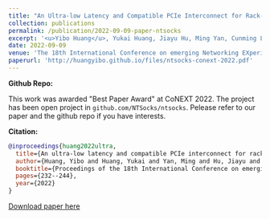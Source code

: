 ```yaml
---
title: "An Ultra-low Latency and Compatible PCIe Interconnect for Rack-Scale Communication"
collection: publications
permalink: /publication/2022-09-09-paper-ntsocks
excerpt: '<u>Yibo Huang</u>, Yukai Huang, Jiayu Hu, Ming Yan, Cunming Liang, Yang Xu, Wenxiong Zou, Yiming Zhang, Rui Zhang, Chunpu Huang, Jie Wu. <u><b>Best Paper Award</b></u>'
date: 2022-09-09
venue: 'The 18th International Conference on emerging Networking EXperiments and Technologies (CoNEXT 22), Rome, Italy, December 6-9'
paperurl: 'http://huangyibo.github.io/files/ntsocks-conext-2022.pdf'
---
```


**Github Repo:**

This work was awarded "Best Paper Award" at CoNEXT 2022.
The project has been open project in `github.com/NTSocks/ntsocks`. 
Pelease refer to our paper and the github repo if you have interests.

**Citation:**

```bib
@inproceedings{huang2022ultra,
  title={An ultra-low latency and compatible PCIe interconnect for rack-scale communication},
  author={Huang, Yibo and Huang, Yukai and Yan, Ming and Hu, Jiayu and Liang, Cunming and Xu, Yang and Zou, Wenxiong and Zhang, Yiming and Zhang, Rui and Huang, Chunpu and others},
  booktitle={Proceedings of the 18th International Conference on emerging Networking EXperiments and Technologies},
  pages={232--244},
  year={2022}
}
```


 [Download paper here](http://huangyibo.github.io/files/ntsocks-conext-2022.pdf)
